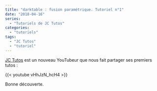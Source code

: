 ```yaml
---
title: "darktable : fusion paramétrique. Tutoriel n°1"
date: "2018-04-16"
series:
  - "Tutoriels de JC Tutos"
categories: 
  - "tutoriels"
tags: 
  - "JC Tutos"
  - "tutoriel"
---
```


[JC Tutos](https://www.youtube.com/channel/UChkmJoz4r375C6F2eym99YQ) est un nouveau YouTubeur que nous fait partager ses premiers tutos : 

{{< youtube vHhJzN_hcH4 >}}

Bonne découverte.

